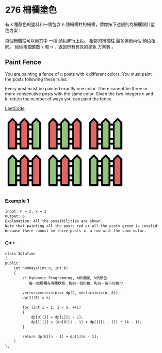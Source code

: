 # 276 柵欄塗色

有 k 種顏色的塗料和一個包含 n 個柵欄柱的柵欄，請你按下述規則為柵欄設計塗色方案：

每個柵欄柱可以用其中 一種 顏色進行上色。
相鄰的柵欄柱 最多連續兩個 顏色相同。
給你兩個整數 k 和 n ，返回所有有效的塗色 方案數 。

## Paint Fence

You are painting a fence of n posts with k different colors. You must paint the posts following these rules:

Every post must be painted exactly one color.
There cannot be three or more consecutive posts with the same color.
Given the two integers n and k, return the number of ways you can paint the fence.

[LeetCode](https://leetcode-cn.com/problems/paint-fence/)

<img src="img/276.png" width = "400"/>

### Example 1
```
Input: n = 3, k = 2
Output: 6
Explanation: All the possibilities are shown.
Note that painting all the posts red or all the posts green is invalid because there cannot be three posts in a row with the same color.
```

### C++ 

```
class Solution
{
public:
    int numWays(int n, int k)
    {
        /* Dynammic Programming, n個柵欄, k個顏色
           每一個柵欄有兩種狀態，和前一個同色，和前一個不同色*/

        vector<vector<int>> dp(2, vector<int>(n, 0));
        dp[1][0] = k;

        for (int i = 1; i < n; ++i)
        {
            dp[0][i] = dp[1][i - 1];
            dp[1][i] = (dp[0][i - 1] + dp[1][i - 1]) * (k - 1);
        }

        return dp[0][n - 1] + dp[1][n - 1];
    }
};
```
